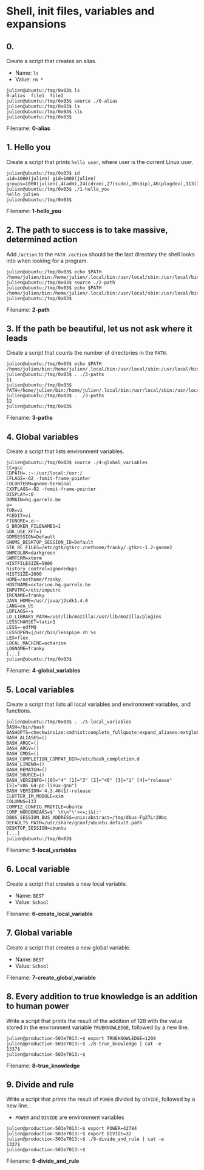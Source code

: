 Shell, init files, variables and expansions
===========================================
## 0. <o>
Create a script that creates an alias.

- Name: `ls`
- Value: `rm *`

<!-- Output -->

	julien@ubuntu:/tmp/0x03$ ls
	0-alias  file1  file2
	julien@ubuntu:/tmp/0x03$ source ./0-alias 
	julien@ubuntu:/tmp/0x03$ ls
	julien@ubuntu:/tmp/0x03$ \ls
	julien@ubuntu:/tmp/0x03$ 

Filename: **0-alias**

## 1. Hello you
Create a script that prints `hello user`, where user is the current Linux user.

	julien@ubuntu:/tmp/0x03$ id
	uid=1000(julien) gid=1000(julien) groups=1000(julien),4(adm),24(cdrom),27(sudo),30(dip),46(plugdev),113(lpadmin),128(sambashare)
	julien@ubuntu:/tmp/0x03$ ./1-hello_you 
	hello julien
	julien@ubuntu:/tmp/0x03$ 

Filename: **1-hello_you**

## 2. The path to success is to take massive, determined action 
Add `/action` to the `PATH`. `/action` should be the last directory the shell looks into when looking for a program.

	julien@ubuntu:/tmp/0x03$ echo $PATH
	/home/julien/bin:/home/julien/.local/bin:/usr/local/sbin:/usr/local/bin:/usr/sbin:/usr/bin:/sbin:/bin:/usr/games:/usr/local/games:/snap/bin
	julien@ubuntu:/tmp/0x03$ source ./2-path 
	julien@ubuntu:/tmp/0x03$ echo $PATH
	/home/julien/bin:/home/julien/.local/bin:/usr/local/sbin:/usr/local/bin:/usr/sbin:/usr/bin:/sbin:/bin:/usr/games:/usr/local/games:/snap/bin:/action
	julien@ubuntu:/tmp/0x03$ 

Filename: **2-path**

## 3. If the path be beautiful, let us not ask where it leads 
Create a script that counts the number of directories in the `PATH`.

	julien@ubuntu:/tmp/0x03$ echo $PATH
	/home/julien/bin:/home/julien/.local/bin:/usr/local/sbin:/usr/local/bin:/usr/sbin:/usr/bin:/sbin:/bin:/usr/games:/usr/local/games:/snap/bin
	julien@ubuntu:/tmp/0x03$ . ./3-paths 
	11
	julien@ubuntu:/tmp/0x03$ PATH=/home/julien/bin:/home/julien/.local/bin:/usr/local/sbin:/usr/local/bin:/usr/sbin:/usr/bin:/sbin:/bin:/usr/games:/usr/local/games:/snap/bin:::::/hello
	julien@ubuntu:/tmp/0x03$ . ./3-paths 
	12
	julien@ubuntu:/tmp/0x03$ 

Filename: **3-paths**

## 4. Global variables 
Create a script that lists environment variables.

	julien@ubuntu:/tmp/0x03$ source ./4-global_variables
	CC=gcc
	CDPATH=.:~:/usr/local:/usr:/
	CFLAGS=-O2 -fomit-frame-pointer
	COLORTERM=gnome-terminal
	CXXFLAGS=-O2 -fomit-frame-pointer
	DISPLAY=:0
	DOMAIN=hq.garrels.be
	e=
	TOR=vi
	FCEDIT=vi
	FIGNORE=.o:~
	G_BROKEN_FILENAMES=1
	GDK_USE_XFT=1
	GDMSESSION=Default
	GNOME_DESKTOP_SESSION_ID=Default
	GTK_RC_FILES=/etc/gtk/gtkrc:/nethome/franky/.gtkrc-1.2-gnome2
	GWMCOLOR=darkgreen
	GWMTERM=xterm
	HISTFILESIZE=5000
	history_control=ignoredups
	HISTSIZE=2000
	HOME=/nethome/franky
	HOSTNAME=octarine.hq.garrels.be
	INPUTRC=/etc/inputrc
	IRCNAME=franky
	JAVA_HOME=/usr/java/j2sdk1.4.0
	LANG=en_US
	LDFLAGS=-s
	LD_LIBRARY_PATH=/usr/lib/mozilla:/usr/lib/mozilla/plugins
	LESSCHARSET=latin1
	LESS=-edfMQ
	LESSOPEN=|/usr/bin/lesspipe.sh %s
	LEX=flex
	LOCAL_MACHINE=octarine
	LOGNAME=franky
	[...]
	julien@ubuntu:/tmp/0x03$ 

Filename: **4-global_variables**

## 5. Local variables 
Create a script that lists all local variables and environment variables, and functions.

	julien@ubuntu:/tmp/0x03$ . ./5-local_variables
	BASH=/bin/bash
	BASHOPTS=checkwinsize:cmdhist:complete_fullquote:expand_aliases:extglob:extquote:force_fignore:histappend:interactive_comments:progcomp:promptvars:sourcepath
	BASH_ALIASES=()
	BASH_ARGC=()
	BASH_ARGV=()
	BASH_CMDS=()
	BASH_COMPLETION_COMPAT_DIR=/etc/bash_completion.d
	BASH_LINENO=()
	BASH_REMATCH=()
	BASH_SOURCE=()
	BASH_VERSINFO=([0]="4" [1]="3" [2]="46" [3]="1" [4]="release" [5]="x86_64-pc-linux-gnu")
	BASH_VERSION='4.3.46(1)-release'
	CLUTTER_IM_MODULE=xim
	COLUMNS=133
	COMPIZ_CONFIG_PROFILE=ubuntu
	COMP_WORDBREAKS=$' \t\n"\'><=;|&(:'
	DBUS_SESSION_BUS_ADDRESS=unix:abstract=/tmp/dbus-Fg27Lr20bq
	DEFAULTS_PATH=/usr/share/gconf/ubuntu.default.path
	DESKTOP_SESSION=ubuntu
	[...]
	julien@ubuntu:/tmp/0x03$ 

Filename: **5-local_variables**

## 6. Local variable 
Create a script that creates a new local variable.

- Name: `BEST`
- Value: `School`

Filename: **6-create_local_variable**

## 7. Global variable 
Create a script that creates a new global variable.

- Name: `BEST`
- Value: `School`

Filename: **7-create_global_variable**

## 8. Every addition to true knowledge is an addition to human power 
Write a script that prints the result of the addition of 128 with the value stored in the environment variable `TRUEKNOWLEDGE`, followed by a new line.

	julien@production-503e7013:~$ export TRUEKNOWLEDGE=1209
	julien@production-503e7013:~$ ./8-true_knowledge | cat -e
	1337$
	julien@production-503e7013:~$

Filename: **8-true_knowledge**

## 9. Divide and rule 
Write a script that prints the result of `POWER` divided by `DIVIDE`, followed by a new line.

- `POWER` and `DIVIDE` are environment variables

<!-- Output -->

	julien@production-503e7013:~$ export POWER=42784
	julien@production-503e7013:~$ export DIVIDE=32
	julien@production-503e7013:~$ ./9-divide_and_rule | cat -e
	1337$
	julien@production-503e7013:~$

Filename: **9-divide_and_rule**

## 
